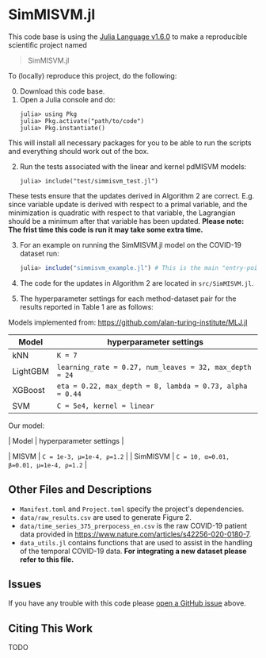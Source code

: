 # SimMISVM.jl

This code base is using the [Julia Language v1.6.0](https://julialang.org/) to make a reproducible scientific project named
> SimMISVM.jl 

To (locally) reproduce this project, do the following:

0. Download this code base. 
1. Open a Julia console and do:
   ```
   julia> using Pkg
   julia> Pkg.activate("path/to/code")
   julia> Pkg.instantiate()
   ```

This will install all necessary packages for you to be able to run the scripts and
everything should work out of the box.

2. Run the tests associated with the linear and kernel pdMISVM models:
   ```
   julia> include("test/simmisvm_test.jl")
   ```
These tests ensure that the updates derived in Algorithm 2 are correct. E.g. since variable update is derived with respect to a primal variable, and the minimization is quadratic with respect to that variable, the Lagrangian should be a minimum after that variable has been updated. **Please note: The frist time this code is run it may take some extra time.**

3. For an example on running the SimMISVM.jl model on the COVID-19 dataset run:
   ```julia
   julia> include("simmisvm_example.jl") # This is the main "entry-point"
   ```

4. The code for the updates in Algorithm 2 are located in `src/SimMISVM.jl`.

5. The hyperparameter settings for each method-dataset pair for the results reported in Table 1 are as follows:

Models implemented from: https://github.com/alan-turing-institute/MLJ.jl

| Model | hyperparameter settings |
| ------- | ----- |
| kNN | `K = 7` |
| LightGBM | `learning_rate = 0.27, num_leaves = 32, max_depth = 24` |
| XGBoost | `eta = 0.22, max_depth = 8, lambda = 0.73, alpha = 0.44` |
| SVM | `C = 5e4, kernel = linear` |

Our model:

| Model | hyperparameter settings |

| MISVM | `C = 1e-3, μ=1e-4, ρ=1.2` |
| SimMISVM | `C = 10, α=0.01, β=0.01, μ=1e-4, ρ=1.2` |

## Other Files and Descriptions

 - `Manifest.toml` and `Project.toml` specify the project's dependencies.
 - `data/raw_results.csv` are used to generate Figure 2.
 - `data/time_series_375_prerpocess_en.csv` is the raw COVID-19 patient data provided in https://www.nature.com/articles/s42256-020-0180-7.
 - `data_utils.jl` contains functions that are used to assist in the handling of the temporal COVID-19 data. **For integrating a new dataset please refer to this file.**

## Issues

If you have any trouble with this code please [open a GitHub issue](https://github.com/minds-mines/SimMISVM.jl/issues) above.

## Citing This Work

TODO
